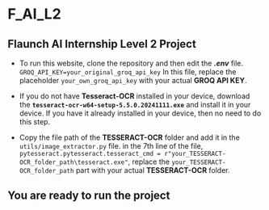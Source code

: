 # __F_AI_L2__
## Flaunch AI Internship Level 2 Project

- To run this website, clone the repository and then edit the  ___.env___ file.
  `GROQ_API_KEY=your_original_groq_api_key`
  In this file, replace the placeholder `your_own_groq_api_key` with your actual __GROQ API KEY__.

- If you do not have __Tesseract-OCR__ installed in your device, download the __`tesseract-ocr-w64-setup-5.5.0.20241111.exe`__ and install it in your device. If you have it already installed in your device, then no need to do this step.

- Copy the file path of the __TESSERACT-OCR__ folder and add it in the `utils/image_extractor.py` file.
  in the 7th line of the file, `pytesseract.pytesseract.tesseract_cmd = r"your_TESSERACT-OCR_folder_path\tesseract.exe"`, replace the `your_TESSERACT-OCR_folder_path` part with your actual __TESSERACT-OCR__ folder.


## __You are ready to run the project__
